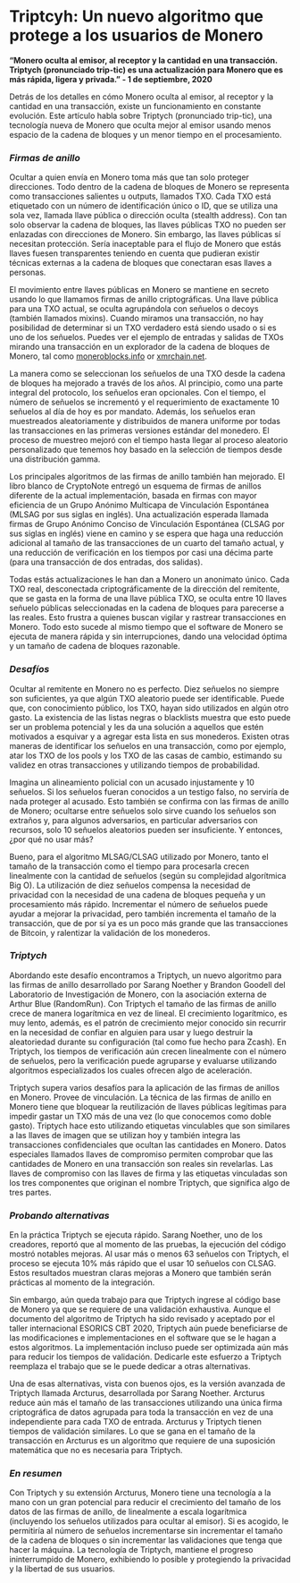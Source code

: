 # Triptcyh: Un nuevo algoritmo que protege a los usuarios de Monero

**“Monero oculta al emisor, al receptor y la cantidad en una transacción. Triptych (pronunciado trip-tic) es una actualización para Monero que es más rápida, ligera y privada.” - 1 de septiembre, 2020**

Detrás de los detalles en cómo Monero oculta al emisor, al receptor y la cantidad en una transacción, existe un funcionamiento en constante evolución. Este artículo habla sobre Triptych (pronunciado trip-tic), una tecnología nueva de Monero que oculta mejor al emisor usando menos espacio de la cadena de bloques y un menor tiempo en el procesamiento.

### _Firmas de anillo_

Ocultar a quien envía en Monero toma más que tan solo proteger direcciones. Todo dentro de la cadena de bloques de Monero se representa como transacciones salientes u outputs, llamados TXO. Cada TXO está etiquetado con un número de identificación único o ID, que se utiliza una sola vez, llamada llave pública o dirección oculta (stealth address). Con tan solo observar la cadena de bloques, las llaves públicas TXO no pueden ser enlazadas con direcciones de Monero. Sin embargo, las llaves públicas sí necesitan protección. Sería inaceptable para el flujo de Monero que estás llaves fuesen transparentes teniendo en cuenta que pudieran existir técnicas externas a la cadena de bloques que conectaran esas llaves a personas.

El movimiento entre llaves públicas en Monero se mantiene en secreto usando lo que llamamos firmas de anillo criptográficas. Una llave pública para una TXO actual, se oculta agrupándola con señuelos o decoys (también llamados mixins). Cuando miramos una transacción, no hay posibilidad de determinar si un TXO verdadero está siendo usado o si es uno de los señuelos. Puedes ver el ejemplo de entradas y salidas de TXOs mirando una transacción en un explorador de la cadena de bloques de Monero, tal como [moneroblocks.info](https://moneroblocks.info/) or [xmrchain.net](https://xmrchain.net/).

La manera como se seleccionan los señuelos de una TXO desde la cadena de bloques ha mejorado a través de los años. Al principio, como una parte integral del protocolo, los señuelos eran opcionales. Con el tiempo, el número de señuelos se incrementó y el requerimiento de exactamente 10 señuelos al día de hoy es por mandato. Además, los señuelos eran muestreados aleatoriamente y distribuidos de manera uniforme por todas las transacciones en las primeras versiones estándar del monedero. El proceso de muestreo mejoró con el tiempo hasta llegar al proceso aleatorio personalizado que tenemos hoy basado en la selección de tiempos desde una distribución gamma.

Los principales algoritmos de las firmas de anillo también han mejorado. El libro blanco de CryptoNote entregó un esquema de firmas de anillos diferente de la actual implementación, basada en firmas con mayor eficiencia de un Grupo Anónimo Multicapa de Vinculación Espontánea (MLSAG por sus siglas en inglés). Una actualización esperada llamada firmas de Grupo Anónimo Conciso de Vinculación Espontánea (CLSAG por sus siglas en inglés) viene en camino y se espera que haga una reducción adicional al tamaño de las transacciones de un cuarto del tamaño actual, y una reducción de verificación en los tiempos por casi una décima parte (para una transacción de dos entradas, dos salidas).

Todas estás actualizaciones le han dan a Monero un anonimato único. Cada TXO real, desconectada criptográficamente de la dirección del remitente, que se gasta en la forma de una llave pública TXO, se oculta entre 10 llaves señuelo públicas seleccionadas en la cadena de bloques para parecerse a las reales. Esto frustra a quienes buscan vigilar y rastrear transacciones en Monero. Todo esto sucede al mismo tiempo que el software de Monero se ejecuta de manera rápida y sin interrupciones, dando una velocidad óptima y un tamaño de cadena de bloques razonable.

### _Desafíos_

Ocultar al remitente en Monero no es perfecto. Diez señuelos no siempre son suficientes, ya que algún TXO aleatorio puede ser identificable. Puede que, con conocimiento público, los TXO, hayan sido utilizados en algún otro gasto. La existencia de las listas negras o blacklists muestra que esto puede ser un problema potencial y les da una solución a aquellos que estén motivados a esquivar y a agregar esta lista en sus monederos. Existen otras maneras de identificar los señuelos en una transacción, como por ejemplo, atar los TXO de los pools y los TXO de las casas de cambio, estimando su validez en otras transacciones y utilizando tiempos de probabilidad.

Imagina un alineamiento policial con un acusado injustamente y 10 señuelos. Si los señuelos fueran conocidos a un testigo falso, no serviría de nada proteger al acusado. Esto también se confirma con las firmas de anillo de Monero; ocultarse entre señuelos solo sirve cuando los señuelos son extraños y, para algunos adversarios, en particular adversarios con recursos, solo 10 señuelos aleatorios pueden ser insuficiente. Y entonces, ¿por qué no usar más?

Bueno, para el algoritmo MLSAG/CLSAG utilizado por Monero, tanto el tamaño de la transacción como el tiempo para procesarla crecen linealmente con la cantidad de señuelos (según su complejidad algorítmica Big O). La utilización de diez señuelos compensa la necesidad de privacidad con la necesidad de una cadena de bloques pequeña y un procesamiento más rápido. Incrementar el número de señuelos puede ayudar a mejorar la privacidad, pero también incrementa el tamaño de la transacción, que de por sí ya es un poco más grande que las transacciones de Bitcoin, y ralentizar la validación de los monederos.

### _Triptych_

Abordando este desafío encontramos a Triptych, un nuevo algoritmo para las firmas de anillo desarrollado por Sarang Noether y Brandon Goodell del Laboratorio de Investigación de Monero, con la asociación externa de Arthur Blue (RandomRun). Con Triptych el tamaño de las firmas de anillo crece de manera logarítmica en vez de lineal. El crecimiento logarítmico, es muy lento, además, es el patrón de crecimiento mejor conocido sin recurrir en la necesidad de confiar en alguien para usar y luego destruir la aleatoriedad durante su configuración (tal como fue hecho para Zcash). En Triptych, los tiempos de verificación aún crecen linealmente con el número de señuelos, pero la verificación puede agruparse y evaluarse utilizando algoritmos especializados los cuales ofrecen algo de aceleración.

Triptych supera varios desafíos para la aplicación de las firmas de anillos en Monero. Provee de vinculación. La técnica de las firmas de anillo en Monero tiene que bloquear la reutilización de llaves públicas legítimas para impedir gastar un TXO más de una vez (lo que conocemos como doble gasto). Triptych hace esto utilizando etiquetas vinculables que son similares a las llaves de imagen que se utilizan hoy y también integra las transacciones confidenciales que ocultan las cantidades en Monero. Datos especiales llamados llaves de compromiso permiten comprobar que las cantidades de Monero en una transacción son reales sin revelarlas. Las llaves de compromiso con las llaves de firma y las etiquetas vinculadas son los tres componentes que originan el nombre Triptych, que significa algo de tres partes.

### _Probando alternativas_

En la práctica Triptych se ejecuta rápido. Sarang Noether, uno de los creadores, reportó que al momento de las pruebas, la ejecución del código mostró notables mejoras. Al usar más o menos 63 señuelos con Triptych, el proceso se ejecuta 10% más rápido que el usar 10 señuelos con CLSAG. Estos resultados muestran claras mejoras a Monero que también serán prácticas al momento de la integración.

Sin embargo, aún queda trabajo para que Triptych ingrese al código base de Monero ya que se requiere de una validación exhaustiva. Aunque el documento del algoritmo de Triptych ha sido revisado y aceptado por el taller internacional ESORICS CBT 2020, Triptych aún puede beneficiarse de las modificaciones e implementaciones en el software que se le hagan a estos algoritmos. La implementación incluso puede ser optimizada aún más para reducir los tiempos de validación. Dedicarle este esfuerzo a Triptych reemplaza el trabajo que se le puede dedicar a otras alternativas.

Una de esas alternativas, vista con buenos ojos, es la versión avanzada de Triptych llamada Arcturus, desarrollada por Sarang Noether. Arcturus reduce aún más el tamaño de las transacciones utilizando una única firma criptográfica de datos agrupada para toda la transacción en vez de una independiente para cada TXO de entrada. Arcturus y Triptych tienen tiempos de validación similares. Lo que se gana en el tamaño de la transacción en Arcturus es un algoritmo que requiere de una suposición matemática que no es necesaria para Triptych.

### _En resumen_

Con Triptych y su extensión Arcturus, Monero tiene una tecnología a la mano con un gran potencial para reducir el crecimiento del tamaño de los datos de las firmas de anillo, de linealmente a escala logarítmica (incluyendo los señuelos utilizados para ocultar al emisor). Si es acogido, le permitiría al número de señuelos incrementarse sin incrementar el tamaño de la cadena de bloques o sin incrementar las validaciones que tenga que hacer la máquina. La tecnología de Triptych, mantiene el progreso ininterrumpido de Monero, exhibiendo lo posible y protegiendo la privacidad y la libertad de sus usuarios.
